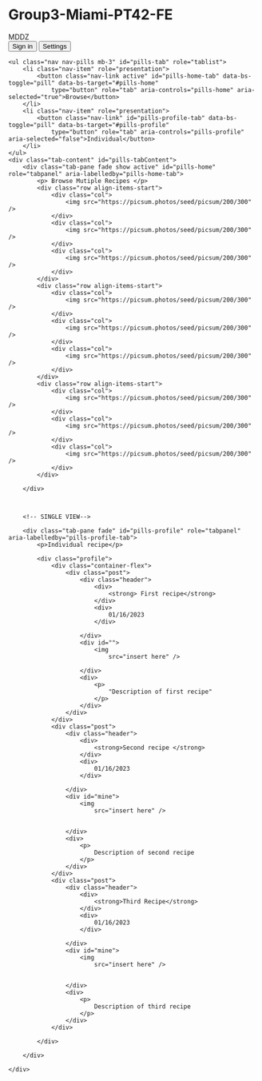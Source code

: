 # Group3-Miami-PT42-FE

<!DOCTYPE html>
<html lang="en">

<head>
    <meta charset="UTF-8">
    <meta http-equiv="X-UA-Compatible" content="IE=edge">
    <meta name="viewport" content="width=device-width, initial-scale=1.0">
    <script src="https://cdn.jsdelivr.net/npm/bootstrap@5.0.2/dist/js/bootstrap.bundle.min.js"
        integrity="sha384-MrcW6ZMFYlzcLA8Nl+NtUVF0sA7MsXsP1UyJoMp4YLEuNSfAP+JcXn/tWtIaxVXM"
        crossorigin="anonymous"></script>
    <link rel="stylesheet" href="https://cdnjs.cloudflare.com/ajax/libs/font-awesome/4.7.0/css/font-awesome.min.css">
    <link href="https://cdn.jsdelivr.net/npm/bootstrap@5.0.2/dist/css/bootstrap.min.css" rel="stylesheet"
        integrity="sha384-EVSTQN3/azprG1Anm3QDgpJLIm9Nao0Yz1ztcQTwFspd3yD65VohhpuuCOmLASjC" crossorigin="anonymous">
    <title>Bootstrap Project </title>
    <link rel="stylesheet" href="styles.css">
</head>


<!--Setting and Sign in button-->
<body>
    <div class="container-fluid">
        <nav class="navbar bg-light">
            <div class="container-fluid">
                <a class="navbar-brand">MDDZ</a>
                <div>
                    <button class="btn btn-secondary btn-sm" type="button">
                        Sign in 
                    </button>
                    <button class="btn btn-secondary btn-sm" type="button">
                        Settings
                    </button>
                </div>
            </div>
        </nav>
    </div>

<!--MULTI TO SINGLE VIEW-->

    <ul class="nav nav-pills mb-3" id="pills-tab" role="tablist">
        <li class="nav-item" role="presentation">
            <button class="nav-link active" id="pills-home-tab" data-bs-toggle="pill" data-bs-target="#pills-home"
                type="button" role="tab" aria-controls="pills-home" aria-selected="true">Browse</button>
        </li>
        <li class="nav-item" role="presentation">
            <button class="nav-link" id="pills-profile-tab" data-bs-toggle="pill" data-bs-target="#pills-profile"
                type="button" role="tab" aria-controls="pills-profile" aria-selected="false">Individual</button>
        </li>
    </ul>
    <div class="tab-content" id="pills-tabContent">
        <div class="tab-pane fade show active" id="pills-home" role="tabpanel" aria-labelledby="pills-home-tab">
            <p> Browse Mutiple Recipes </p>
            <div class="row align-items-start">
                <div class="col">
                    <img src="https://picsum.photos/seed/picsum/200/300" />
                </div>
                <div class="col">
                    <img src="https://picsum.photos/seed/picsum/200/300" />
                </div>
                <div class="col">
                    <img src="https://picsum.photos/seed/picsum/200/300" />
                </div>
            </div>
            <div class="row align-items-start">
                <div class="col">
                    <img src="https://picsum.photos/seed/picsum/200/300" />
                </div>
                <div class="col">
                    <img src="https://picsum.photos/seed/picsum/200/300" />
                </div>
                <div class="col">
                    <img src="https://picsum.photos/seed/picsum/200/300" />
                </div>
            </div>
            <div class="row align-items-start">
                <div class="col">
                    <img src="https://picsum.photos/seed/picsum/200/300" />
                </div>
                <div class="col">
                    <img src="https://picsum.photos/seed/picsum/200/300" />
                </div>
                <div class="col">
                    <img src="https://picsum.photos/seed/picsum/200/300" />
                </div>
            </div>

        </div>



        <!-- SINGLE VIEW-->

        <div class="tab-pane fade" id="pills-profile" role="tabpanel" aria-labelledby="pills-profile-tab">
            <p>Individual recipe</p>

            <div class="profile">
                <div class="container-flex">
                    <div class="post">
                        <div class="header">
                            <div>
                                <strong> First recipe</strong>
                            </div>
                            <div>
                                01/16/2023
                            </div>

                        </div>
                        <div id="">
                            <img
                                src="insert here" />

                        </div>
                        <div>
                            <p>
                                "Description of first recipe"
                            </p>
                        </div>
                    </div>
                </div>
                <div class="post">
                    <div class="header">
                        <div>
                            <strong>Second recipe </strong>
                        </div>
                        <div>
                            01/16/2023
                        </div>

                    </div>
                    <div id="mine">
                        <img
                            src="insert here" />


                    </div>
                    <div>
                        <p>
                            Description of second recipe 
                        </p>
                    </div>
                </div>
                <div class="post">
                    <div class="header">
                        <div>
                            <strong>Third Recipe</strong>
                        </div>
                        <div>
                            01/16/2023
                        </div>

                    </div>
                    <div id="mine">
                        <img
                            src="insert here" />


                    </div>
                    <div>
                        <p>
                            Description of third recipe 
                        </p>
                    </div>
                </div>

            </div>

        </div>

    </div>




</body>

</html>
